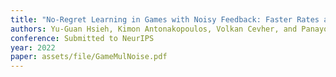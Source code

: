 ```yaml
---
title: "No-Regret Learning in Games with Noisy Feedback: Faster Rates and Adaptivity via Learning Rate Separation"
authors: Yu-Guan Hsieh, Kimon Antonakopoulos, Volkan Cevher, and Panayotis Mertikopoulos
conference: Submitted to NeurIPS
year: 2022
paper: assets/file/GameMulNoise.pdf
---
```

